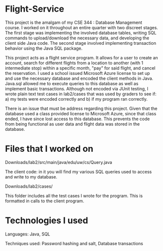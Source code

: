 # Flight-Service
This project is the amalgam of my CSE 344 : Database Management course. I worked on it throughout an entire quarter with two discreet stages. The first stage was implementing the involved database tables, writing SQL commands to upload/download the necessary data, and developing the client side Java code. The second stage involved implementing transaction behavior using the Java SQL package. 

This project acts as a flight service program. It allows for a user to create an account, search for different flights from a location to another (with 1 intermediate stop) within a specific month, "pay" for said flight, and cancel the reservation. I used a school issued Microsoft Azure license to set up and use the necessary database and encoded the client methods in Java. Java.sql allowed me to execute queries to this database as well as implement basic transactions. Although not encoded via JUnit testing, I wrote plain text test cases in lab2/cases that was used by graders to see if: a) my tests were encoded correctly and b) if my program ran correctly. 

There is an issue that must be address regarding this project. Given that the database used a class provided license to Microsoft Azure, since that class ended, I have since lost access to this database. This prevents the code from being functional as user data and flight data was stored in the database. 
# Files that I worked on 

Downloads/lab2/src/main/java/edu/uw/cs/Query.java

The client code: in it you will find my various SQL queries used to access and write to my database. 

Downloads/lab2/cases/

This folder includes all the test cases I wrote for the program. This is formatted in calls to the client program.

# Technologies I used

Languages: 
Java, 
SQL

Techniques used: 
Password hashing and salt,
Database transactions


